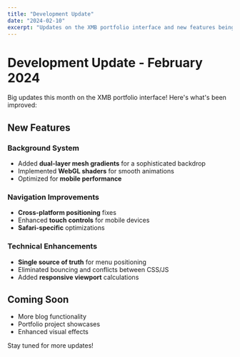 ```yaml
---
title: "Development Update"
date: "2024-02-10"
excerpt: "Updates on the XMB portfolio interface and new features being developed."
---
```


# Development Update - February 2024

Big updates this month on the XMB portfolio interface! Here's what's been improved:

## New Features

### Background System
- Added **dual-layer mesh gradients** for a sophisticated backdrop
- Implemented **WebGL shaders** for smooth animations
- Optimized for **mobile performance**

### Navigation Improvements
- **Cross-platform positioning** fixes
- Enhanced **touch controls** for mobile devices
- **Safari-specific** optimizations

### Technical Enhancements
- **Single source of truth** for menu positioning
- Eliminated bouncing and conflicts between CSS/JS
- Added **responsive viewport** calculations

## Coming Soon

- More blog functionality
- Portfolio project showcases
- Enhanced visual effects

Stay tuned for more updates!